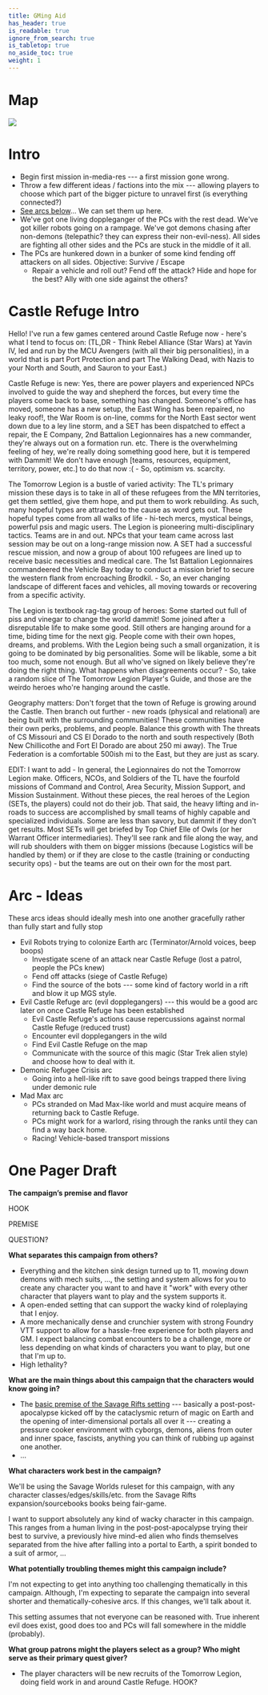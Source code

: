 ```yaml
---
title: GMing Aid
has_header: true
is_readable: true
ignore_from_search: true
is_tabletop: true
no_aside_toc: true
weight: 1
---
```


# Map

![](/img/tabletop/rifts/castle_refuge_map.jpg)

# Intro


- Begin first mission in-media-res --- a first mission gone wrong.
- Throw a few different ideas / factions into the mix --- allowing players to choose which part of the bigger picture to unravel first (is everything connected?)
- [See arcs below](#arc---ideas)... We can set them up here.
- We've got one living doppleganger of the PCs with the rest dead. We've got killer robots going on a rampage. We've got demons chasing after non-demons (telepathic? they can express their non-evil-ness). All sides are fighting all other sides and the PCs are stuck in the middle of it all.
- The PCs are hunkered down in a bunker of some kind fending off attackers on all sides. Objective: Survive / Escape
  - Repair a vehicle and roll out? Fend off the attack? Hide and hope for the best? Ally with one side against the others?

# Castle Refuge Intro

 Hello! I've run a few games centered around Castle Refuge now - here's what I tend to focus on: (TL,DR - Think Rebel Alliance (Star Wars) at Yavin IV, led and run by the MCU Avengers (with all their big personalities), in a world that is part Port Protection and part The Walking Dead, with Nazis to your North and South, and Sauron to your East.)

Castle Refuge is new: Yes, there are power players and experienced NPCs involved to guide the way and shepherd the forces, but every time the players come back to base, something has changed. Someone's office has moved, someone has a new setup, the East Wing has been repaired, no leaky roof!, the War Room is on-line, comms for the North East sector went down due to a ley line storm, and a SET has been dispatched to effect a repair, the E Company, 2nd Battalion Legionnaires has a new commander, they're always out on a formation run. etc. There is the overwhelming feeling of hey, we're really doing something good here, but it is tempered with Dammit! We don't have enough [teams, resources, equipment, territory, power, etc.] to do that now :( - So, optimism vs. scarcity.

The Tomorrow Legion is a bustle of varied activity: The TL's primary mission these days is to take in all of these refugees from the MN territories, get them settled, give them hope, and put them to work rebuilding. As such, many hopeful types are attracted to the cause as word gets out. These hopeful types come from all walks of life - hi-tech mercs, mystical beings, powerful psis and magic users. The Legion is pioneering multi-disciplinary tactics. Teams are in and out. NPCs that your team came across last session may be out on a long-range mission now. A SET had a successful rescue mission, and now a group of about 100 refugees are lined up to receive basic necessities and medical care. The 1st Battalion Legionnaires commandeered the Vehicle Bay today to conduct a mission brief to secure the western flank from encroaching Brodkil. - So, an ever changing landscape of different faces and vehicles, all moving towards or recovering from a specific activity.

The Legion is textbook rag-tag group of heroes: Some started out full of piss and vinegar to change the world dammit! Some joined after a disreputable life to make some good. Still others are hanging around for a time, biding time for the next gig. People come with their own hopes, dreams, and problems. With the Legion being such a small organization, it is going to be dominated by big personalities. Some will be likable, some a bit too much, some not enough. But all who've signed on likely believe they're doing the right thing. What happens when disagreements occur? - So, take a random slice of The Tomorrow Legion Player's Guide, and those are the weirdo heroes who're hanging around the castle.

Geography matters: Don't forget that the town of Refuge is growing around the Castle. Then branch out further - new roads (physical and relational) are being built with the surrounding communities! These communities have their own perks, problems, and people. Balance this growth with The threats of CS Missouri and CS El Dorado to the north and south respectively (Both New Chillicothe and Fort El Dorado are about 250 mi away). The True Federation is a comfortable 500ish mi to the East, but they are just as scary.

EDIT: I want to add - In general, the Legionnaires do not the Tomorrow Legion make. Officers, NCOs, and Soldiers of the TL have the fourfold missions of Command and Control, Area Security, Mission Support, and Mission Sustainment. Without these pieces, the real heroes of the Legion (SETs, the players) could not do their job. That said, the heavy lifting and in-roads to success are accomplished by small teams of highly capable and specialized individuals. Some are less than savory, but dammit if they don't get results. Most SETs will get briefed by Top Chief Elle of Owls (or her Warrant Officer intermediaries). They'll see rank and file along the way, and will rub shoulders with them on bigger missions (because Logistics will be handled by them) or if they are close to the castle (training or conducting security ops) - but the teams are out on their own for the most part.


# Arc - Ideas

These arcs ideas should ideally mesh into one another gracefully rather than fully start and fully stop

- Evil Robots trying to colonize Earth arc (Terminator/Arnold voices, beep boops)
  - Investigate scene of an attack near Castle Refuge (lost a patrol, people the PCs knew)
  - Fend off attacks (siege of Castle Refuge)
  - Find the source of the bots --- some kind of factory world in a rift and blow it up MGS style.
- Evil Castle Refuge arc (evil dopplegangers) --- this would be a good arc later on once Castle Refuge has been established
  - Evil Castle Refuge's actions cause repercussions against normal Castle Refuge (reduced trust)
  - Encounter evil dopplegangers in the wild
  - Find Evil Castle Refuge on the map
  - Communicate with the source of this magic (Star Trek alien style) and choose how to deal with it.
- Demonic Refugee Crisis arc
  - Going into a hell-like rift to save good beings trapped there living under demonic rule
- Mad Max arc
  - PCs stranded on Mad Max-like world and must acquire means of returning back to Castle Refuge.
  - PCs might work for a warlord, rising through the ranks until they can find a way back home.
  - Racing! Vehicle-based transport missions

# One Pager Draft

**The campaign’s premise and flavor**

HOOK

PREMISE

QUESTION?

**What separates this campaign from others?**

- Everything and the kitchen sink design turned up to 11, mowing down demons with mech suits, ..., the setting and system allows for you to create any character you want to and have it "work" with every other character that players want to play and the system supports it. 
- A open-ended setting that can support the wacky kind of roleplaying that I enjoy.
- A more mechanically dense and crunchier system with strong Foundry VTT support to allow for a hassle-free experience for both players and GM. I expect balancing combat encounters to be a challenge, more or less depending on what kinds of characters you want to play, but one that I'm up to.
- High lethality?

**What are the main things about this campaign that the characters would know going in?**

- The [basic premise of the Savage Rifts setting](https://peginc.com/product/rifts-welcome-to-the-post-apocalypse-pdf/) --- basically a post-post-apocalypse kicked off by the cataclysmic return of magic on Earth and the opening of inter-dimensional portals all over it --- creating a pressure cooker environment with cyborgs, demons, aliens from outer and inner space, fascists, anything you can think of rubbing up against one another.
- ...

**What characters work best in the campaign?**

We'll be using the Savage Worlds ruleset for this campaign, with any character classes/edges/skills/etc. from the Savage Rifts expansion/sourcebooks books being fair-game.

I want to support absolutely any kind of wacky character in this campaign. This ranges from a human living in the post-post-apocalypse trying their best to survive, a previously hive mind-ed alien who finds themselves separated from the hive after falling into a portal to Earth, a spirit bonded to a suit of armor, ...   

**What potentially troubling themes might this campaign include?**

I'm not expecting to get into anything too challenging thematically in this campaign. Although, I'm expecting to separate the campaign into several shorter and thematically-cohesive arcs. If this changes, we'll talk about it.

This setting assumes that not everyone can be reasoned with. True inherent evil does exist, good does too and PCs will fall somewhere in the middle (probably).

**What group patrons might the players select as a group? Who might serve as their primary quest giver?**

- The player characters will be new recruits of the Tomorrow Legion, doing field work in and around Castle Refuge. HOOK?